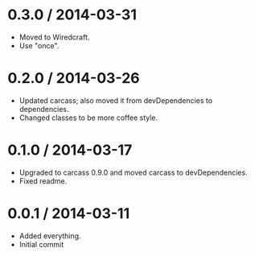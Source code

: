 
0.3.0 / 2014-03-31
==================

 * Moved to Wiredcraft.
 * Use "once".

0.2.0 / 2014-03-26
==================

 * Updated carcass; also moved it from devDependencies to dependencies.
 * Changed classes to be more coffee style.

0.1.0 / 2014-03-17
==================

 * Upgraded to carcass 0.9.0 and moved carcass to devDependencies.
 * Fixed readme.

0.0.1 / 2014-03-11
==================

 * Added everything.
 * Initial commit
